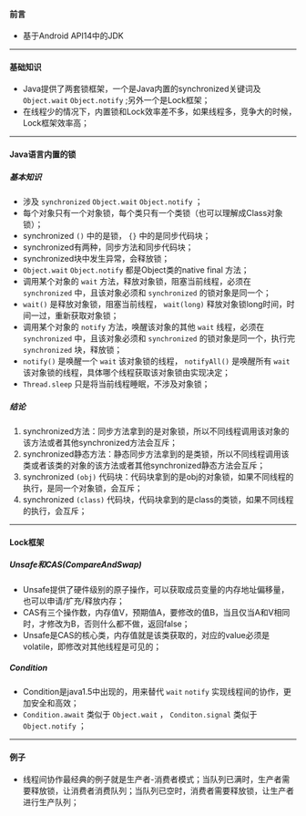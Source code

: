 #### 前言
+ 基于Android API14中的JDK

---

#### 基础知识
+ Java提供了两套锁框架，一个是Java内置的synchronized关键词及 `Object.wait` `Object.notify` ;另外一个是Lock框架；
+ 在线程少的情况下，内置锁和Lock效率差不多，如果线程多，竞争大的时候，Lock框架效率高；

---

#### Java语言内置的锁
##### 基本知识
+ 涉及 `synchronized` `Object.wait` `Object.notify` ；
+ 每个对象只有一个对象锁，每个类只有一个类锁（也可以理解成Class对象锁）；
+ synchronized `()` 中的是锁， `{}` 中的是同步代码块；
+ synchronized有两种，同步方法和同步代码块；
+ synchronized块中发生异常，会释放锁；
+ `Object.wait` `Object.notify` 都是Object类的native final 方法；
+ 调用某个对象的 `wait` 方法，释放对象锁，阻塞当前线程，必须在 `synchronized` 中，且该对象必须和 `synchronized` 的锁对象是同一个；
+ `wait()` 是释放对象锁，阻塞当前线程， `wait(long)` 释放对象锁long时间，时间一过，重新获取对象锁；
+ 调用某个对象的 `notify` 方法，唤醒该对象的其他 `wait` 线程，必须在 `synchronized` 中，且该对象必须和 `synchronized` 的锁对象是同一个，执行完 `synchronized` 块，释放锁；
+ `notify()` 是唤醒一个 `wait` 该对象锁的线程， `notifyAll()` 是唤醒所有 `wait` 该对象锁的线程，具体哪个线程获取该对象锁由实现决定；
+ `Thread.sleep` 只是将当前线程睡眠，不涉及对象锁；

##### 结论
1. synchronized方法：同步方法拿到的是对象锁，所以不同线程调用该对象的该方法或者其他synchronized方法会互斥；
2. synchronized静态方法：静态同步方法拿到的是类锁，所以不同线程调用该类或者该类的对象的该方法或者其他synchronized静态方法会互斥；
3. synchronized `(obj)` 代码块：代码块拿到的是obj的对象锁，如果不同线程的执行，是同一个对象锁，会互斥；
4. synchronized `(class)` 代码块，代码块拿到的是class的类锁，如果不同线程的执行，会互斥；

---

#### Lock框架
##### Unsafe和CAS(CompareAndSwap)
+ Unsafe提供了硬件级别的原子操作，可以获取成员变量的内存地址偏移量，也可以申请/扩充/释放内存；
+ CAS有三个操作数，内存值V，预期值A，要修改的值B，当且仅当A和V相同时，才修改为B，否则什么都不做，返回false；
+ Unsafe是CAS的核心类，内存值就是该类获取的，对应的value必须是volatile，即修改对其他线程是可见的；

##### Condition
+ Condition是java1.5中出现的，用来替代 `wait` `notify` 实现线程间的协作，更加安全和高效；
+ `Condition.await` 类似于 `Object.wait` ， `Conditon.signal` 类似于 `Object.notify` ；

---

#### 例子
+ 线程间协作最经典的例子就是生产者-消费者模式；当队列已满时，生产者需要释放锁，让消费者消费队列；当队列已空时，消费者需要释放锁，让生产者进行生产队列；
